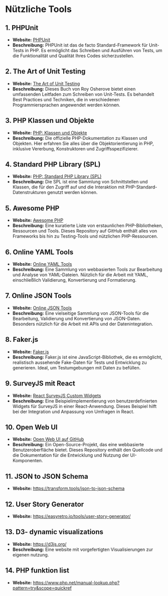# Nützliche Tools


## 1. PHPUnit

- **Website:** [PHPUnit](https://phpunit.de/index.html)
- **Beschreibung:** PHPUnit ist das de facto Standard-Framework für Unit-Tests in PHP. Es ermöglicht das Schreiben und Ausführen von Tests, um die Funktionalität und Qualität Ihres Codes sicherzustellen.

## 2. The Art of Unit Testing

- **Website:** [The Art of Unit Testing](https://www.artofunittesting.com/)
- **Beschreibung:** Dieses Buch von Roy Osherove bietet einen umfassenden Leitfaden zum Schreiben von Unit-Tests. Es behandelt Best Practices und Techniken, die in verschiedenen Programmiersprachen angewendet werden können.

## 3. PHP Klassen und Objekte

- **Website:** [PHP: Klassen und Objekte](https://www.php.net/manual/en/book.classobj.php)
- **Beschreibung:** Die offizielle PHP-Dokumentation zu Klassen und Objekten. Hier erfahren Sie alles über die Objektorientierung in PHP, inklusive Vererbung, Konstruktoren und Zugriffsspezifizierer.

## 4. Standard PHP Library (SPL)

- **Website:** [PHP: Standard PHP Library (SPL)](https://www.php.net/manual/de/book.spl.php)
- **Beschreibung:** Die SPL ist eine Sammlung von Schnittstellen und Klassen, die für den Zugriff auf und die Interaktion mit PHP-Standard-Datenstrukturen genutzt werden können.

## 5. Awesome PHP

- **Website:** [Awesome PHP](https://github.com/ziadoz/awesome-php)
- **Beschreibung:** Eine kuratierte Liste von erstaunlichen PHP-Bibliotheken, Ressourcen und Tools. Dieses Repository auf GitHub enthält alles von Frameworks bis hin zu Testing-Tools und nützlichen PHP-Ressourcen.

## 6. Online YAML Tools

- **Website:** [Online YAML Tools](https://onlineyamltools.com/)
- **Beschreibung:** Eine Sammlung von webbasierten Tools zur Bearbeitung und Analyse von YAML-Dateien. Nützlich für die Arbeit mit YAML, einschließlich Validierung, Konvertierung und Formatierung.

## 7. Online JSON Tools

- **Website:** [Online JSON Tools](https://onlinetools.com/json#tools)
- **Beschreibung:** Eine vielseitige Sammlung von JSON-Tools für die Bearbeitung, Validierung und Konvertierung von JSON-Daten. Besonders nützlich für die Arbeit mit APIs und der Datenintegration.

## 8. Faker.js

- **Website:** [Faker.js](https://fakerjs.dev/)
- **Beschreibung:** Faker.js ist eine JavaScript-Bibliothek, die es ermöglicht, realistisch aussehende Fake-Daten für Tests und Entwicklung zu generieren. Ideal, um Testumgebungen mit Daten zu befüllen.

## 9. SurveyJS mit React

- **Website:** [React SurveyJS Custom Widgets](https://stackblitz.com/edit/react-surveyjs-custom-widgets-pdzawm?file=index.js)
- **Beschreibung:** Eine Beispielimplementierung von benutzerdefinierten Widgets für SurveyJS in einer React-Anwendung. Dieses Beispiel hilft bei der Integration und Anpassung von Umfragen in React.

## 10. Open Web UI

- **Website:** [Open Web UI auf GitHub](https://github.com/open-webui/open-webui)
- **Beschreibung:** Ein Open-Source-Projekt, das eine webbasierte Benutzeroberfläche bietet. Dieses Repository enthält den Quellcode und die Dokumentation für die Entwicklung und Nutzung der UI-Komponenten.

## 11. JSON to JSON Schema

- **Website:** https://transform.tools/json-to-json-schema

## 12. User Story Generator 

- **Website:** https://easyretro.io/tools/user-story-generator/

## 13. D3- dynamic visualizations 

- **Website:** https://d3js.org/
- **Beschreibung:** Eine website mit vorgefertigten Visualisierungen zur eigenen nutzung.

## 14. PHP funktion list

- **Website:** https://www.php.net/manual-lookup.php?pattern=try&scope=quickref


